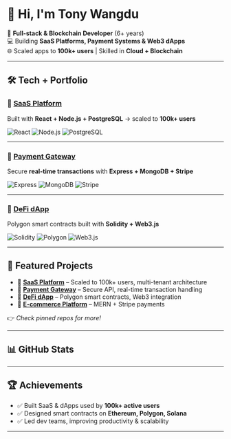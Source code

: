 # 👋 Hi, I'm Tony Wangdu 

🚀 **Full-stack & Blockchain Developer** (6+ years)  
💻 Building **SaaS Platforms, Payment Systems & Web3 dApps**  
🌐 Scaled apps to **100k+ users** | Skilled in **Cloud + Blockchain**  

---
## 🛠️ Tech + Portfolio  

### 🔹 [SaaS Platform](#)  
Built with **React + Node.js + PostgreSQL** → scaled to **100k+ users**  

![React](https://img.shields.io/badge/React-20232A?style=for-the-badge&logo=react&logoColor=61DAFB)
![Node.js](https://img.shields.io/badge/Node.js-339933?style=for-the-badge&logo=nodedotjs&logoColor=fff)
![PostgreSQL](https://img.shields.io/badge/PostgreSQL-4169E1?style=for-the-badge&logo=postgresql&logoColor=fff)

---

### 🔹 [Payment Gateway](#)  
Secure **real-time transactions** with **Express + MongoDB + Stripe**  

![Express](https://img.shields.io/badge/Express-000?style=for-the-badge&logo=express&logoColor=fff)
![MongoDB](https://img.shields.io/badge/MongoDB-47A248?style=for-the-badge&logo=mongodb&logoColor=fff)
![Stripe](https://img.shields.io/badge/Stripe-008CDD?style=for-the-badge&logo=stripe&logoColor=fff)

---

### 🔹 [DeFi dApp](#)  
Polygon smart contracts built with **Solidity + Web3.js**  

![Solidity](https://img.shields.io/badge/Solidity-363636?style=for-the-badge&logo=solidity&logoColor=fff)
![Polygon](https://img.shields.io/badge/Polygon-8247E5?style=for-the-badge&logo=polygon&logoColor=fff)
![Web3.js](https://img.shields.io/badge/Web3.js-F16822?style=for-the-badge&logo=web3dotjs&logoColor=fff)

---

## 🚀 Featured Projects  

- 🔹 [**SaaS Platform**](#) – Scaled to 100k+ users, multi-tenant architecture  
- 🔹 [**Payment Gateway**](#) – Secure API, real-time transaction handling  
- 🔹 [**DeFi dApp**](#) – Polygon smart contracts, Web3 integration  
- 🔹 [**E-commerce Platform**](#) – MERN + Stripe payments  

👉 *Check pinned repos for more!*  

---

## 📊 GitHub Stats  

---

## 🏆 Achievements  

- ✅ Built SaaS & dApps used by **100k+ active users**  
- ✅ Designed smart contracts on **Ethereum, Polygon, Solana**  
- ✅ Led dev teams, improving productivity & scalability  

---

